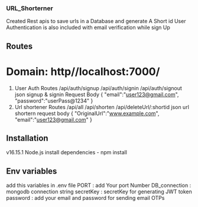 ### URL_Shorterner

Created Rest apis to save urls in a Database and generate A Short id
User Authentication is also included with email verification while sign Up
## Routes
# Domain: http//localhost:7000/
 1. User Auth Routes
 /api/auth/signup
 /api/auth/signin
 /api/auth/signout
 json signup & signin Request Body
 {
    "email":"user123@gmail.com",
    "password":"userPass@1234"
 }
 2. Url shortener Routes
 /api/all
 /api/shorten
 /api/deleteUrl/:shortid
 json url shortern request body
 {
    "OriginalUrl":"www.example.com",
    "email":"user123@gmail.com"
 }

 ## Installation
 v16.15.1 Node.js 
 install dependencies - npm install

## Env variables
add this variables in .env file
PORT : add Your port Number
DB_connection : mongodb connection string
secretKey : secretKey for generating  JWT token
password : add your email and password for sending email OTPs